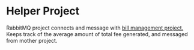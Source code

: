 # Helper Project
RabbitMQ project connects and message with [bill management project.](https://github.com/Patika-PayCore-BootCamp-Organization/hw-project-zeynelacar)
Keeps track of the average amount of total fee generated, and messaged from mother project.
